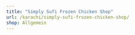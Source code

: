 ```yaml
---
title: "Simply Sufi Frozen Chicken Shop"
url: /karachi/simply-sufi-frozen-chicken-shop/
shop: Allgemein
---
```

